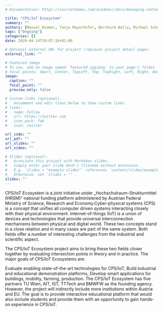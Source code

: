 ```yaml
---
# Documentation: https://sourcethemes.com/academic/docs/managing-content/

title: "CPS/IoT Ecosystem"
summary: ""
authors: [Manuel Wimmer, Tanja Mayerhofer, Bernhard Wally, Michael Schadler, Gertrude Kappel]
tags: ["Ongoing"]
categories: []
date: 2020-04-14T19:07:18+02:00

# Optional external URL for project (replaces project detail page).
external_link: ""

# Featured image
# To use, add an image named `featured.jpg/png` to your page's folder.
# Focal points: Smart, Center, TopLeft, Top, TopRight, Left, Right, BottomLeft, Bottom, BottomRight.
image:
  caption: ""
  focal_point: ""
  preview_only: false

# Custom links (optional).
#   Uncomment and edit lines below to show custom links.
# links:
# - name: Follow
#   url: https://twitter.com
#   icon_pack: fab
#   icon: twitter

url_code: ""
url_pdf: ""
url_slides: ""
url_video: ""

# Slides (optional).
#   Associate this project with Markdown slides.
#   Simply enter your slide deck's filename without extension.
#   E.g. `slides = "example-slides"` references `content/slides/example-slides.md`.
#   Otherwise, set `slides = ""`.
slides: ""
---
```

CPS/IoT Ecosystem is a joint initiative under „Hochschulraum-Strukturmittel (HRSM)“ national funding platform administered by Austrian Federal Ministry of Science, Research and Economy.Cyber-physical systems (CPS) is a concept that unifies all computer driven systems interacting closely with their physical environment. Internet-of-things (IoT) is a union of devices and technologies that provide universal interconnection mechanisms between physical and digital world. These two concepts stand in a close relation and in many cases are part of the same system. Both fields offer a number of interesting challenges  from the industrial and scientific aspect.

The CPS/IoT Ecosystem project aims to bring these two fields closer together by evaluating intersection points in theory and in practice. The major goals of CPS/IoT Ecosystems are:

Evaluate enabling state-of-the-art technologies for CPS/IoT,
Build industrial and educational demonstration platforms,
Develop smart applications for buildings, mobility, farming, production.
The CPS/IoT Ecosystem has five partners TU Wien, AIT, IST, TTTech and BMWFW as the founding agency. However, the project will indirectly include more institutions within Austria and EU. The goal is to provide interactive educational platform that would also include students and provide them with an opportunity to gain hands-on experience in CPS/IoT.
